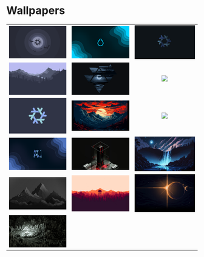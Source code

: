 # Wallpapers

<table>
<tr>
<td align="center" width="300px">
<img src="./wall1.png" width="300px"><br>
</td>
<td align="center" width="300px">
<img src="./wall10.png" width="300px"><br>
</td>
<td align="center" width="300px">
<img src="./wall11.png" width="300px"><br>
</td>
</tr>
<tr>
<td align="center" width="300px">
<img src="./wall14.png" width="300px"><br>
</td>
<td align="center" width="300px">
<img src="./wall15.png" width="300px"><br>
</td>
<td align="center" width="300px">
<img src="./wall3.png" width="300px"><br>
</td>
</tr>
<tr>
<td align="center" width="300px">
<img src="./wall5.png" width="300px"><br>
</td>
<td align="center" width="300px">
<img src="./wall7.png" width="300px"><br>
</td>
<td align="center" width="300px">
<img src="./wall8.png" width="300px"><br>
</td>
</tr>
<tr>
<td align="center" width="300px">
<img src="./wall9.png" width="300px"><br>
</td>
<td align="center" width="300px">
<img src="./wall12.jpg" width="300px"><br>
</td>
<td align="center" width="300px">
<img src="./wall13.jpg" width="300px"><br>
</td>
</tr>
<tr>
<td align="center" width="300px">
<img src="./wall16.jpg" width="300px"><br>
</td>
<td align="center" width="300px">
<img src="./wall2.jpg" width="300px"><br>
</td>
<td align="center" width="300px">
<img src="./wall4.jpg" width="300px"><br>
</td>
</tr>
<tr>
<td align="center" width="300px">
<img src="./wall6.jpg" width="300px"><br>
</td>
</tr>
</table>
